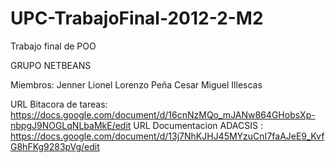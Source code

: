 UPC-TrabajoFinal-2012-2-M2
==========================

Trabajo final de POO

GRUPO NETBEANS

Miembros:   Jenner Lionel Lorenzo Peña
            Cesar Miguel Illescas


URL Bitacora de tareas:   https://docs.google.com/document/d/16cnNzMQo_mJANw864GHobsXp-nbpgJ9NOGLqNLbaMkE/edit
URL Documentacion ADACSIS :   https://docs.google.com/document/d/13j7NhKJHJ45MYzuCnI7faAJeE9_KvfG8hFKg9283pVg/edit